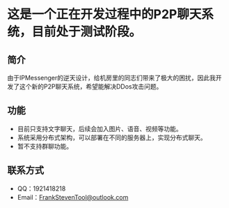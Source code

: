# 这是一个正在开发过程中的P2P聊天系统，目前处于测试阶段。
## 简介
由于IPMessenger的逆天设计，给机房里的同志们带来了极大的困扰，因此我开发了这个新的P2P聊天系统，希望能解决DDos攻击问题。
## 功能
- 目前只支持文字聊天，后续会加入图片、语音、视频等功能。
- 系统采用分布式架构，可以部署在不同的服务器上，实现分布式聊天。
- 暂不支持群聊功能。
## 联系方式
- QQ：1921418218
- Email：FrankStevenTool@outlook.com